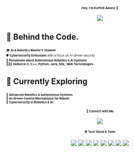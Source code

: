 <h1 align="center" style="font-size: 8px;"> Hey, I'm Karthik Adamz 👋</h1> 

<p align="center">
  <img src="https://readme-typing-svg.demolab.com?font=Ink+Free&size=22&pause=1000&color=87CEEB&center=true&vCenter=true&width=550&lines=AI+%7C+Robotics+%7C+Cybersecurity+Enthusiast;Engineering+Student;Building+Autonomous+Intelligent+Systems;Pushing+the+Boundaries+of+Technology">
</p>

## 👾 Behind the Code.  
<span style="font-size: 8px;">🎓 **AI & Robotics Master's Student**</span>  
<span style="font-size: 8px;">🛡️ **Cybersecurity Enthusiast** with a focus on AI-driven security</span>  
<span style="font-size: 8px;">🤖 **Passionate about Autonomous Robotics & AI Systems**</span>  
<span style="font-size: 8px;">👨🏽‍💻 **Skilled in C, C++, Python, Java, SQL, Web Technologies**</span>  

## 🔬 Currently Exploring  
<span style="font-size: 8px;">🤖 **Advanced Robotics & Autonomous Systems**</span>  
<span style="font-size: 8px;">🧠 **AI-Driven Control Mechanisms for Robots**</span>  
<span style="font-size: 8px;">🚀 **Cybersecurity in Robotics & AI**</span>  

<h3 align="center" style="font-size: 8px;">🔗 Connect with Me</h3>

<p align="center">
  <a href="https://www.linkedin.com/in/karthik-chelikani">
    <img src="https://img.shields.io/badge/LinkedIn-0077B5?style=for-the-badge&logo=linkedin&logoColor=white">
  </a>
</p>

<h3 align="center" style="font-size: 8px;">🛠️ Tech Stack & Tools</h3>

<p align="center">
  <a href="https://www.open-std.org/jtc1/sc22/wg14/"><img src="https://img.shields.io/badge/C-00599C?style=for-the-badge&logo=c&logoColor=white"></a>
  <a href="https://isocpp.org/"><img src="https://img.shields.io/badge/C++-00599C?style=for-the-badge&logo=c%2B%2B&logoColor=white"></a>
  <a href="https://www.python.org/"><img src="https://img.shields.io/badge/Python-3776AB?style=for-the-badge&logo=python&logoColor=white"></a>
  <a href="https://www.java.com/"><img src="https://img.shields.io/badge/Java-007396?style=for-the-badge&logo=java&logoColor=white"></a>
  <a href="https://www.mysql.com/"><img src="https://img.shields.io/badge/MySQL-4479A1?style=for-the-badge&logo=mysql&logoColor=white"></a>
  <a href="https://www.linux.org/"><img src="https://img.shields.io/badge/Linux-FCC624?style=for-the-badge&logo=linux&logoColor=black"></a>
  <a href="https://developer.mozilla.org/en-US/docs/Web/HTML"><img src="https://img.shields.io/badge/Web%20Technologies-FF6F00?style=for-the-badge&logo=html5&logoColor=white"></a>
  <a href="https://www.cisa.gov/cybersecurity"><img src="https://img.shields.io/badge/Cybersecurity-FF0000?style=for-the-badge&logo=hackthebox&logoColor=white"></a>
</p>
